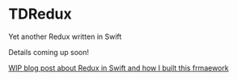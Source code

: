 # TDRedux

Yet another Redux written in Swift

Details coming up soon!

[WIP blog post about Redux in Swift and how I built this frmaework](https://github.com/NicholasTD07/blog-posts/blob/drafts/swift/redux-pt-1/drafts/swift/redux-in-swift-pt-1.md)

